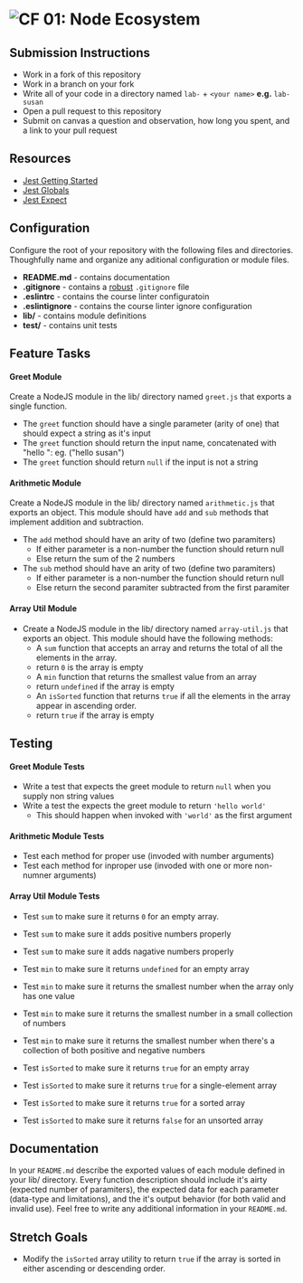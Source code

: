 ![CF](https://camo.githubusercontent.com/70edab54bba80edb7493cad3135e9606781cbb6b/687474703a2f2f692e696d6775722e636f6d2f377635415363382e706e67) 01: Node Ecosystem
===

## Submission Instructions
* Work in a fork of this repository
* Work in a branch on your fork
* Write all of your code in a directory named `lab-` + `<your name>` **e.g.** `lab-susan`
* Open a pull request to this repository
* Submit on canvas a question and observation, how long you spent, and a link to your pull request

## Resources  
* [Jest Getting Started](https://facebook.github.io/jest/docs/en/getting-started.html)
* [Jest Globals](https://facebook.github.io/jest/docs/en/api.html#content)
* [Jest Expect](https://facebook.github.io/jest/docs/en/expect.html#content)

## Configuration 
Configure the root of your repository with the following files and directories. Thoughfully name and organize any aditional configuration or module files.
* **README.md** - contains documentation
* **.gitignore** - contains a [robust](http://gitignore.io) `.gitignore` file 
* **.eslintrc** - contains the course linter configuratoin
* **.eslintignore** - contains the course linter ignore configuration
* **lib/** - contains module definitions
* **__test__/** - contains unit tests

## Feature Tasks
#### Greet Module
Create a NodeJS module in the lib/ directory named `greet.js` that exports a single function. 
* The `greet` function should have a single parameter (arity of one) that should expect a string as it's input
* The `greet` function should return the input name, concatenated with "hello ": eg. ("hello susan")
* The `greet` function should return `null` if the input is not a string

#### Arithmetic Module
Create a NodeJS module in the lib/ directory named `arithmetic.js` that exports an object. This module should have `add` and `sub` methods that implement addition and subtraction.  
* The `add` method should have an arity of two (define two paramiters)
  * If either parameter is a non-number the function should return null
  * Else return the sum of the 2 numbers
* The `sub` method should have an arity of two (define two paramiters)
  * If either parameter is a non-number the function should return null
  * Else return the second paramiter subtracted from the first paramiter
   
#### Array Util Module
* Create a NodeJS module in the lib/ directory named `array-util.js` that exports an object.
  This module should have the following methods:
  * A `sum` function that accepts an array and returns the total of all the elements in the array.
   * return `0` is the array is empty
  * A `min` function that returns the smallest value from an array
   * return `undefined` if the array is empty
  * An `isSorted` function that returns `true` if all the elements in the array appear in ascending order.
   * return `true` if the array is empty

## Testing  
#### Greet Module Tests
* Write a test that expects the greet module to return `null` when you supply non string values
* Write a test the expects the greet module to return `'hello world'`
  * This should happen when invoked with `'world'` as the first argument

#### Arithmetic Module Tests
* Test each method for proper use (invoded with number arguments)
* Test each method for inproper use (invoded with one or more non-numner arguments)

#### Array Util Module Tests
* Test `sum` to make sure it returns `0` for an empty array.
* Test `sum` to make sure it adds positive numbers properly
* Test `sum` to make sure it adds nagative numbers properly

* Test `min` to make sure it returns `undefined` for an empty array
* Test `min` to make sure it returns the smallest number when the array only has one value
* Test `min` to make sure it returns the smallest number in a small collection of numbers
* Test `min` to make sure it returns the smallest number when there's a collection of both positive and negative numbers

* Test `isSorted` to make sure it returns `true` for an empty array
* Test `isSorted` to make sure it returns `true` for a single-element array
* Test `isSorted` to make sure it returns `true` for a sorted array
* Test `isSorted` to make sure it returns `false` for an unsorted array

## Documentation  
In your `README.md` describe the exported values of each module defined in your lib/ directory.
Every function description should include it's airty (expected number of paramiters), the expected
data for each parameter (data-type and limitations), and the it's output behavior (for both valid
and invalid use). Feel free to write any additional information in your `README.md`.

## Stretch Goals
* Modify the `isSorted` array utility to return `true` if the array is sorted in either ascending or descending order.



